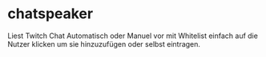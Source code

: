 # chatspeaker
Liest Twitch Chat Automatisch oder Manuel vor mit Whitelist einfach auf die Nutzer klicken um sie hinzuzufügen oder selbst eintragen.
